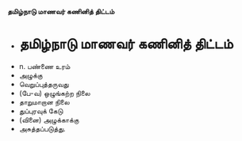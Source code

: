 **தமிழ்நாடு மாணவர் கணினித் திட்டம்**
- # தமிழ்நாடு மாணவர் கணினித் திட்டம்
- n. பண்ணை உரம்
- அழுக்கு
- வெறுப்புத்தருவது
- (பே-வ) ஒழுங்கற்ற நிலை
- தாறுமாறான நிலை
- துப்புரவுக் கேடு
- (வினை) அழுக்காக்கு
- அசுத்தப்படுத்து.

